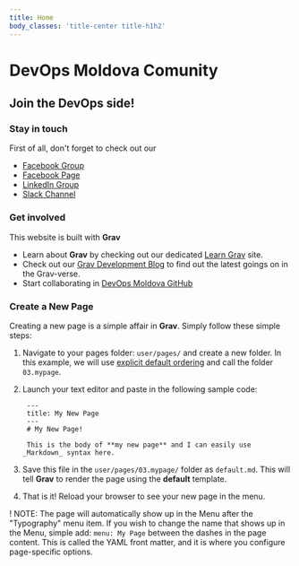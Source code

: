 ```yaml
---
title: Home
body_classes: 'title-center title-h1h2'
---
```


# DevOps Moldova Comunity
## Join the DevOps side!

### Stay in touch
First of all, don't forget to check out our
* [Facebook Group](https://www.facebook.com/groups/devops.md/)
* [Facebook Page](https://www.facebook.com/devops.md/)
* [LinkedIn Group](https://www.linkedin.com/groups/13527841/)
* [Slack Channel](https://join.slack.com/t/devopsmd/shared_invite/zt-4ohkqths-get_wPjSSrYgTtIybwez0g)

### Get involved

This website is built with **Grav**
* Learn about **Grav** by checking out our dedicated [Learn Grav](http://learn.getgrav.org) site.
* Check out our [Grav Development Blog](http://getgrav.org/blog) to find out the latest goings on in the Grav-verse.
* Start collaborating in [DevOps Moldova GitHub](https://github.com/devops-md/www.devops.md)


### Create a New Page

Creating a new page is a simple affair in **Grav**.  Simply follow these simple steps:

1. Navigate to your pages folder: `user/pages/` and create a new folder.  In this example, we will use [explicit default ordering](http://learn.getgrav.org/content/content-pages) and call the folder `03.mypage`.
2. Launch your text editor and paste in the following sample code:

        ---
        title: My New Page
        ---
        # My New Page!

        This is the body of **my new page** and I can easily use _Markdown_ syntax here.

3. Save this file in the `user/pages/03.mypage/` folder as `default.md`. This will tell **Grav** to render the page using the **default** template.
4. That is it! Reload your browser to see your new page in the menu.

! NOTE: The page will automatically show up in the Menu after the "Typography" menu item. If you wish to change the name that shows up in the Menu, simple add: `menu: My Page` between the dashes in the page content. This is called the YAML front matter, and it is where you configure page-specific options.
